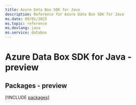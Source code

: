 ```yaml
---
title: Azure Data Box SDK for Java
description: Reference for Azure Data Box SDK for Java
ms.date: 09/01/2025
ms.topic: reference
ms.devlang: java
ms.service: databox
---
```

# Azure Data Box SDK for Java - preview
## Packages - preview
[!INCLUDE [packages](data-box-index.md)]